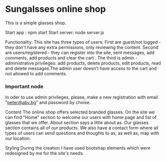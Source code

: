 # Sungalsses online shop 

This is a simple glasses shop.

Start app : npm start 
Start server: node server.js

Functionality:
This site has three types of users: 
First are guest/not logged - they don't have any extra permissions, only reviewing the content.
Second are users/registered - they can register into the site, sent messages, add comments, add products and clear the cart .
The third is admin - administrative privileges: add products, delete products, edit products, read and delete messages.The admin user doesn't have access to the cart and not allowed to add comments.
### Important node 
In oder to use admin privileges, please, make a new registration with email "peter@abv.bg" and password by choise.

Content
The online shop offers selected branded glasses.
On the site we can find "Home" section to welcome our users with home page and list of glasses that we offer.
About section says a little about as. Our glasses section contains all of our products. 
We also have a contact form where all types of users can send questions and thoughts to as, as well as, map with our location.

Styling 
During the creation I have used bootstrap elements which were redesigned by me for the site's needs.
